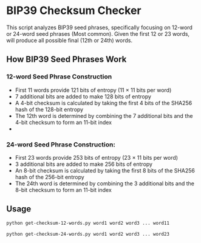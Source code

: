 # BIP39 Checksum Checker

This script analyzes BIP39 seed phrases, specifically focusing on 12-word or 24-word seed phrases (Most common).  Given the first 12 or 23 words, will produce all possible final (12th or 24th) words. 

## How BIP39 Seed Phrases Work

### 12-word Seed Phrase Construction
- First 11 words provide 121 bits of entropy (11 × 11 bits per word)
- 7 additional bits are added to make 128 bits of entropy
- A 4-bit checksum is calculated by taking the first 4 bits of the SHA256 hash of the 128-bit entropy
- The 12th word is determined by combining the 7 additional bits and the 4-bit checksum to form an 11-bit index
- 
### 24-word Seed Phrase Construction:
- First 23 words provide 253 bits of entropy (23 × 11 bits per word)
- 3 additional bits are added to make 256 bits of entropy
- An 8-bit checksum is calculated by taking the first 8 bits of the SHA256 hash of the 256-bit entropy
- The 24th word is determined by combining the 3 additional bits and the 8-bit checksum to form an 11-bit index

## Usage

```bash
python get-checksum-12-words.py word1 word2 word3 ... word11

python get-checksum-24-words.py word1 word2 word3 ... word23
